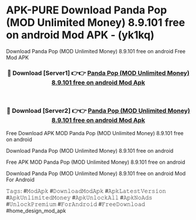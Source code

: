 # APK-PURE Download Panda Pop (MOD Unlimited Money) 8.9.101 free on android Mod APK - (yk1kq)
Download Panda Pop (MOD Unlimited Money) 8.9.101 free on android Free Mod APK

<div align="center">
<h3>🔴 Download [Server1] 👉👉 <a href="https://apk-comot.site?title=Panda_Pop_(MOD_Unlimited_Money)_8.9.101_free_on_android">Panda Pop (MOD Unlimited Money) 8.9.101 free on android Mod Apk</a></h3><br>

<h3>🔴 Download [Server2] 👉👉 <a href="https://apk-comot.site?title=Panda_Pop_(MOD_Unlimited_Money)_8.9.101_free_on_android">Panda Pop (MOD Unlimited Money) 8.9.101 free on android Mod Apk</a></h3>
</div>


Free Download APK MOD Panda Pop (MOD Unlimited Money) 8.9.101 free on android

Download Panda Pop (MOD Unlimited Money) 8.9.101 free on android 

Free APK MOD Panda Pop (MOD Unlimited Money) 8.9.101 free on android 

Download Panda Pop (MOD Unlimited Money) 8.9.101 free on android Mod For Android

𝚃𝚊𝚐𝚜: #𝙼𝚘𝚍𝙰𝚙𝚔 #𝙳𝚘𝚠𝚗𝚕𝚘𝚊𝚍𝙼𝚘𝚍𝙰𝚙𝚔 #𝙰𝚙𝚔𝙻𝚊𝚝𝚎𝚜𝚝𝚅𝚎𝚛𝚜𝚒𝚘𝚗 #𝙰𝚙𝚔𝚄𝚗𝚕𝚒𝚖𝚒𝚝𝚎𝚍𝙼𝚘𝚗𝚎𝚢 #𝙰𝚙𝚔𝚄𝚗𝚕𝚘𝚌𝚔𝙰𝚕𝚕 #𝙰𝚙𝚔𝙽𝚘𝙰𝚍𝚜 #𝚄𝚗𝚕𝚘𝚌𝚔𝙿𝚛𝚎𝚖𝚒𝚞𝚖 #𝙵𝚘𝚛𝙰𝚗𝚍𝚛𝚘𝚒𝚍 #𝙵𝚛𝚎𝚎𝙳𝚘𝚠𝚗𝚕𝚘𝚊𝚍 #home_design_mod_apk